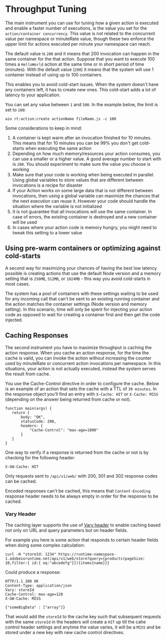 # Throughput Tuning

The main instrument you can use for tuning how a given action is executed and enable a faster number of executions, is the value you set for the `action/container concurrency`. This value is not related to the concurrent value per namespace or minuteRate value, though these two enforce the upper limit for actions executed per minute your namespace can reach.

The default value is `200` and it means that 200 invocation can happen in the same container for the that action. Suppose that you want to execute 100 times a `HelloWorld` action at the same time or in short period of time (minutes). With the default value (`200`) it means that the system will use 1  container instead of using up to 100 containers.

This enables you to avoid cold-start issues. When the system doesn't have any containers left, it has to create new ones. This cold-start adds a lot of latency to your application.

You can set any value between `1` and `500`. In the example below, the limit is set to `100`:
```
aio rt:action:create actionName fileName.js -c 100
```

Some considerations to keep in mind:
1. A container is kept warm after an invocation finished for 10 minutes. This means that for 10 minutes you can be 99% you don't get cold-starts when executing the same action
2. Depending on how much memory/resources your action consumes, you can use a smaller or a higher value. A good average number to start with is `200`. You should experiment to make sure the value you choose is working 
3. Make sure that your code is working when being executed in parallel. Using global variables to store values that are different between invocations is a recipe for disaster
4. If your Action works on some large data that is not different between invocations, then using a global variable can maximize the chances that the next execution can reuse it. However your code should handle the situation where the variable is not initialized
5. It is not guarantee that all invocations will use the same container. In case of errors, the existing container is destroyed and a new container will be used
6. In cases where your action code is memory hungry, you might need to tweak this setting to a lower value 


## Using pre-warm containers or optimizing against cold-starts

A second way for maximizing your chances of having the best low latency possible is creating actions that use the default Node version and a memory setting that is `256MB`, `512MB`, or `1024MB` - this way you avoid cold-starts in most cases. 

The system has a pool of containers with these settings waiting to be used for any incoming call that can't be sent to an existing running container and the action matches the container settings (Node version and memory setting). In this scenario, time will only be spent for injecting your action code as opposed to wait for creating a container first and then get the code injected.

## Caching Responses

The second instrument you have to maximize throughput is caching the action response. When you cache an action response, for the time the cache is valid, you can invoke the action without increasing the counter used by minuteRate or concurrent action invocations per namespace. In this situations, your action is not actually executed, instead the system serves the result from cache.

You use the Cache-Control directive in order to configure the cache. Below is an example of an action that sets the cache with a TTL of `30 minutes`. In the response object you'll find an entry with `X-Cache: HIT` or `X-Cache: MISS` (depending on the answer being returned from cache or not). 
```
function main(args) {
   return {
       body: "OK",
       statusCode: 200,
       headers: {
           "Cache-Control": "max-age=1800"
       }
   }
}
```

One way to verify if a response is returned from the cache or not is by checking for the following header:
```
X-GW-Cache: HIT
```

Only requests sent to `/api/v1/web/` with 200, 301 and 302 response codes can be cached.

<InlineAlert slots="text"/>

Encoded responses can't be cached, this means that `Content-Encoding` response header needs to be always empty in order for the response to be cached. 

### Vary Header
The caching layer supports the use of [Vary header](https://developer.mozilla.org/en-US/docs/Web/HTTP/Headers/Vary) to enable caching based not only on URL and query parameters but on header fields.

For example you here is some action that responds to certain header fields when doing some complex calculation:

`curl -H "storeId: 1234" https://runtime-namespace-1.adobeioruntime.net/api/v1/web/store?query={products(pageSize: 10,filter:{ id:{ eq:"abcedefg"}}){items{name}}}`

Could produce a response:
```
HTTP/1.1 200 OK
Content-Type: application/json
Vary: storeId
Cache-Control: max-age=120
X-GW-Cache: MISS

{"someBigData" : ["array"]}
```

That would add the `storeId` to the cache key such that subsequent requests with the same `storeId` in the headers will create a `HIT` up till the cahe control header settings and anytime the value varies, it will be a `MISS` and be stored under a new key with new cache control directives.
